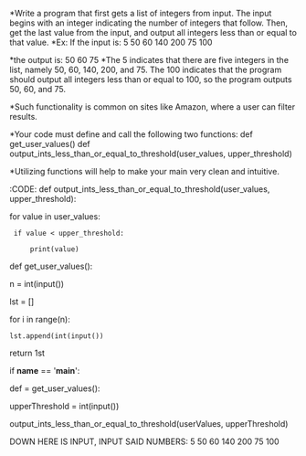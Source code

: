 *Write a program that first gets a list of integers from input. The input begins with an integer indicating the number of integers that follow. Then, get the last value from the input, and output all integers less than or equal to that value.
*Ex: If the input is:
5
50
60
140
200
75
100

*the output is:
50
60
75
*The 5 indicates that there are five integers in the list, namely 50, 60, 140, 200, and 75. The 100 indicates that the program should output all integers less than or equal to 100, so the program outputs 50, 60, and 75.

*Such functionality is common on sites like Amazon, where a user can filter results.

*Your code must define and call the following two functions:
def get_user_values()
def output_ints_less_than_or_equal_to_threshold(user_values, upper_threshold)

*Utilizing functions will help to make your main very clean and intuitive.

:CODE:
def output_ints_less_than_or_equal_to_threshold(user_values, upper_threshold):

 for value in user_values:

     if value < upper_threshold:

         print(value)  

def get_user_values():

 n = int(input())

 lst = []

 for i in range(n):

    lst.append(int(input())

return 1st

if __name__ == '__main__':

def = get_user_values():

 upperThreshold = int(input())

 output_ints_less_than_or_equal_to_threshold(userValues, upperThreshold)
 
 DOWN HERE IS INPUT, INPUT SAID NUMBERS: 
5
50
60
140
200
75
100
